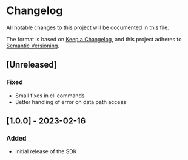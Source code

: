 # Changelog

All notable changes to this project will be documented in this file.

The format is based on [Keep a Changelog](https://keepachangelog.com/en/1.0.0/),
and this project adheres to [Semantic Versioning](https://semver.org/spec/v2.0.0.html).

## [Unreleased]

### Fixed

- Small fixes in cli commands
- Better handling of error on data path access

## [1.0.0] - 2023-02-16

### Added

- Initial release of the SDK